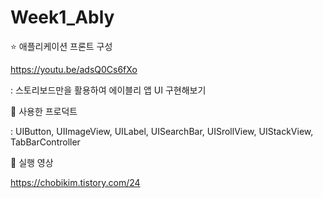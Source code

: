 # Week1_Ably

⭐️ 애플리케이션 프론트 구성

https://youtu.be/adsQ0Cs6fXo

: 스토리보드만을 활용하여 에이블리 앱 UI 구현해보기
 

📌 사용한 프로덕트

: UIButton, UIImageView, UILabel, UISearchBar, UISrollView, UIStackView, TabBarController 

📌 실행 영상

https://chobikim.tistory.com/24
